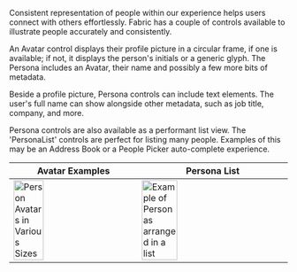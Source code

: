 Consistent representation of people within our experience helps users connect with others effortlessly. Fabric has a couple of controls available to illustrate people accurately and consistently.

An Avatar control displays their profile picture in a circular frame, if one is available; if not, it displays the person's initials or a generic glyph. The Persona includes an Avatar, their name and possibly a few more bits of metadata.

Beside a profile picture, Persona controls can include text elements. The user's full name can show alongside other metadata, such as job title, company, and more.

Persona controls are also available as a performant list view. The 'PersonaList' controls are perfect for listing many people. Examples of this may be an Address Book or a People Picker auto-complete experience.

| Avatar Examples                                                                                                                                                                  | Persona List                                                                                                                                                                                      |
| -------------------------------------------------------------------------------------------------------------------------------------------------------------------------------- | ------------------------------------------------------------------------------------------------------------------------------------------------------------------------------------------------- |
| <img src="https://static2.sharepointonline.com/files/fabric/fabric-website/images/controls/ios/Persona/Avatars.png" alt="Person Avatars in Various Sizes" style="width: 50%;" /> | <img src="https://static2.sharepointonline.com/files/fabric/fabric-website/images/controls/ios/Persona/MSPersonaListView.png" alt="Example of Personas arranged in a list" style="width: 50%;" /> |
